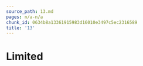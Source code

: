 ```yaml
---
source_path: 13.md
pages: n/a-n/a
chunk_id: 0634b8a13361915983d16010e3497c5ec2316589
title: '13'
---
```

# Limited
